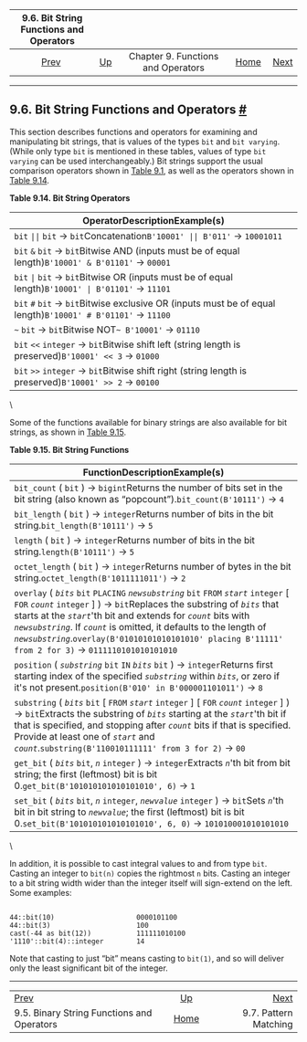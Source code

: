 <!--?xml version="1.0" encoding="UTF-8" standalone="no"?-->

|                      9.6. Bit String Functions and Operators                      |                                                           |                                    |                                                       |                                                          |
| :-------------------------------------------------------------------------------: | :-------------------------------------------------------- | :--------------------------------: | ----------------------------------------------------: | -------------------------------------------------------: |
| [Prev](functions-binarystring.html "9.5. Binary String Functions and Operators")  | [Up](functions.html "Chapter 9. Functions and Operators") | Chapter 9. Functions and Operators | [Home](index.html "PostgreSQL 17devel Documentation") |  [Next](functions-matching.html "9.7. Pattern Matching") |

***

## 9.6. Bit String Functions and Operators [#](#FUNCTIONS-BITSTRING)

[]()

This section describes functions and operators for examining and manipulating bit strings, that is values of the types `bit` and `bit varying`. (While only type `bit` is mentioned in these tables, values of type `bit varying` can be used interchangeably.) Bit strings support the usual comparison operators shown in [Table 9.1](functions-comparison.html#FUNCTIONS-COMPARISON-OP-TABLE "Table 9.1. Comparison Operators"), as well as the operators shown in [Table 9.14](functions-bitstring.html#FUNCTIONS-BIT-STRING-OP-TABLE "Table 9.14. Bit String Operators").

**Table 9.14. Bit String Operators**

| OperatorDescriptionExample(s)                                                                               |
| ----------------------------------------------------------------------------------------------------------- |
| `bit` `\|\|` `bit` → `bit`Concatenation`B'10001' \|\| B'011'` → `10001011`                                  |
| `bit` `&` `bit` → `bit`Bitwise AND (inputs must be of equal length)`B'10001' & B'01101'` → `00001`          |
| `bit` `\|` `bit` → `bit`Bitwise OR (inputs must be of equal length)`B'10001' \| B'01101'` → `11101`         |
| `bit` `#` `bit` → `bit`Bitwise exclusive OR (inputs must be of equal length)`B'10001' # B'01101'` → `11100` |
| `~` `bit` → `bit`Bitwise NOT`~ B'10001'` → `01110`                                                          |
| `bit` `<<` `integer` → `bit`Bitwise shift left (string length is preserved)`B'10001' << 3` → `01000`        |
| `bit` `>>` `integer` → `bit`Bitwise shift right (string length is preserved)`B'10001' >> 2` → `00100`       |

\


Some of the functions available for binary strings are also available for bit strings, as shown in [Table 9.15](functions-bitstring.html#FUNCTIONS-BIT-STRING-TABLE "Table 9.15. Bit String Functions").

**Table 9.15. Bit String Functions**

| FunctionDescriptionExample(s)                                                                                                                                                                                                                                                                                                                                                                                                |
| ---------------------------------------------------------------------------------------------------------------------------------------------------------------------------------------------------------------------------------------------------------------------------------------------------------------------------------------------------------------------------------------------------------------------------- |
| []()`bit_count` ( `bit` ) → `bigint`Returns the number of bits set in the bit string (also known as “popcount”).`bit_count(B'10111')` → `4`                                                                                                                                                                                                                                                                                  |
| []()`bit_length` ( `bit` ) → `integer`Returns number of bits in the bit string.`bit_length(B'10111')` → `5`                                                                                                                                                                                                                                                                                                                  |
| []()[]()`length` ( `bit` ) → `integer`Returns number of bits in the bit string.`length(B'10111')` → `5`                                                                                                                                                                                                                                                                                                                      |
| []()`octet_length` ( `bit` ) → `integer`Returns number of bytes in the bit string.`octet_length(B'1011111011')` → `2`                                                                                                                                                                                                                                                                                                        |
| []()`overlay` ( *`bits`* `bit` `PLACING` *`newsubstring`* `bit` `FROM` *`start`* `integer` \[ `FOR` *`count`* `integer` ] ) → `bit`Replaces the substring of *`bits`* that starts at the *`start`*'th bit and extends for *`count`* bits with *`newsubstring`*. If *`count`* is omitted, it defaults to the length of *`newsubstring`*.`overlay(B'01010101010101010' placing B'11111' from 2 for 3)` → `0111110101010101010` |
| []()`position` ( *`substring`* `bit` `IN` *`bits`* `bit` ) → `integer`Returns first starting index of the specified *`substring`* within *`bits`*, or zero if it's not present.`position(B'010' in B'000001101011')` → `8`                                                                                                                                                                                                   |
| []()`substring` ( *`bits`* `bit` \[ `FROM` *`start`* `integer` ] \[ `FOR` *`count`* `integer` ] ) → `bit`Extracts the substring of *`bits`* starting at the *`start`*'th bit if that is specified, and stopping after *`count`* bits if that is specified. Provide at least one of *`start`* and *`count`*.`substring(B'110010111111' from 3 for 2)` → `00`                                                                  |
| []()`get_bit` ( *`bits`* `bit`, *`n`* `integer` ) → `integer`Extracts *`n`*'th bit from bit string; the first (leftmost) bit is bit 0.`get_bit(B'101010101010101010', 6)` → `1`                                                                                                                                                                                                                                              |
| []()`set_bit` ( *`bits`* `bit`, *`n`* `integer`, *`newvalue`* `integer` ) → `bit`Sets *`n`*'th bit in bit string to *`newvalue`*; the first (leftmost) bit is bit 0.`set_bit(B'101010101010101010', 6, 0)` → `101010001010101010`                                                                                                                                                                                            |

\


In addition, it is possible to cast integral values to and from type `bit`. Casting an integer to `bit(n)` copies the rightmost `n` bits. Casting an integer to a bit string width wider than the integer itself will sign-extend on the left. Some examples:

```

44::bit(10)                    0000101100
44::bit(3)                     100
cast(-44 as bit(12))           111111010100
'1110'::bit(4)::integer        14
```

Note that casting to just “bit” means casting to `bit(1)`, and so will deliver only the least significant bit of the integer.

***

|                                                                                   |                                                           |                                                          |
| :-------------------------------------------------------------------------------- | :-------------------------------------------------------: | -------------------------------------------------------: |
| [Prev](functions-binarystring.html "9.5. Binary String Functions and Operators")  | [Up](functions.html "Chapter 9. Functions and Operators") |  [Next](functions-matching.html "9.7. Pattern Matching") |
| 9.5. Binary String Functions and Operators                                        |   [Home](index.html "PostgreSQL 17devel Documentation")   |                                    9.7. Pattern Matching |
